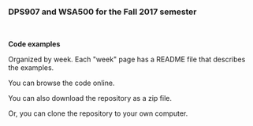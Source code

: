 ### DPS907 and WSA500 for the Fall 2017 semester

<br>

**Code examples**

Organized by week. Each "week" page has a README file that describes the examples.

You can browse the code online. 

You can also download the repository as a zip file.  

Or, you can clone the repository to your own computer.  
